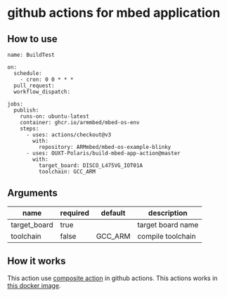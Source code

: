 # github actions for mbed application

## How to use

```
name: BuildTest

on:
  schedule:
    - cron: 0 0 * * *
  pull_request:
  workflow_dispatch:

jobs:
  publish:
    runs-on: ubuntu-latest
    container: ghcr.io/armmbed/mbed-os-env
    steps:
      - uses: actions/checkout@v3
        with:
          repository: ARMmbed/mbed-os-example-blinky
      - uses: OUXT-Polaris/build-mbed-app-action@master
        with:
          target_board: DISCO_L475VG_IOT01A
          toolchain: GCC_ARM
```

## Arguments

| name         | required | default | description       |
| ------------ | -------- | ------- | ----------------- |
| target_board | true     |         | target board name |
| toolchain    | false    | GCC_ARM | compile toolchain |

## How it works

This action use [composite action](https://docs.github.com/en/actions/creating-actions/creating-a-composite-action) in github actions.
This actions works in [this docker image](https://github.com/ARMmbed/mbed-os/pkgs/container/mbed-os-env).